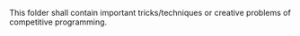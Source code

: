 This folder shall contain important tricks/techniques or creative problems of competitive programming. 
